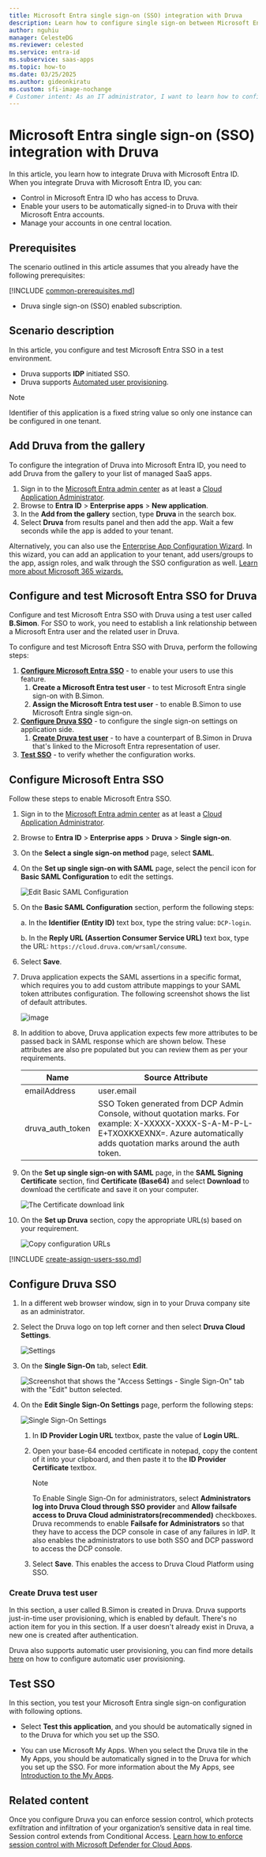 ```yaml
---
title: Microsoft Entra single sign-on (SSO) integration with Druva
description: Learn how to configure single sign-on between Microsoft Entra ID and Druva.
author: nguhiu
manager: CelesteDG
ms.reviewer: celested
ms.service: entra-id
ms.subservice: saas-apps
ms.topic: how-to
ms.date: 03/25/2025
ms.author: gideonkiratu
ms.custom: sfi-image-nochange
# Customer intent: As an IT administrator, I want to learn how to configure single sign-on between Microsoft Entra ID and Druva so that I can control who has access to Druva, enable automatic sign-in with Microsoft Entra accounts, and manage my accounts in one central location.
---
```


# Microsoft Entra single sign-on (SSO) integration with Druva

In this article,  you learn how to integrate Druva with Microsoft Entra ID. When you integrate Druva with Microsoft Entra ID, you can:

* Control in Microsoft Entra ID who has access to Druva.
* Enable your users to be automatically signed-in to Druva with their Microsoft Entra accounts.
* Manage your accounts in one central location.

## Prerequisites
The scenario outlined in this article assumes that you already have the following prerequisites:

[!INCLUDE [common-prerequisites.md](~/identity/saas-apps/includes/common-prerequisites.md)]
* Druva single sign-on (SSO) enabled subscription.

## Scenario description

In this article,  you configure and test Microsoft Entra SSO in a test environment.

* Druva supports **IDP** initiated SSO.
* Druva supports [Automated user provisioning](druva-provisioning-tutorial.md).

> [!NOTE]
> Identifier of this application is a fixed string value so only one instance can be configured in one tenant.

## Add Druva from the gallery

To configure the integration of Druva into Microsoft Entra ID, you need to add Druva from the gallery to your list of managed SaaS apps.

1. Sign in to the [Microsoft Entra admin center](https://entra.microsoft.com) as at least a [Cloud Application Administrator](~/identity/role-based-access-control/permissions-reference.md#cloud-application-administrator).
1. Browse to **Entra ID** > **Enterprise apps** > **New application**.
1. In the **Add from the gallery** section, type **Druva** in the search box.
1. Select **Druva** from results panel and then add the app. Wait a few seconds while the app is added to your tenant.

 Alternatively, you can also use the [Enterprise App Configuration Wizard](https://portal.office.com/AdminPortal/home?Q=Docs#/azureadappintegration). In this wizard, you can add an application to your tenant, add users/groups to the app, assign roles, and walk through the SSO configuration as well. [Learn more about Microsoft 365 wizards.](/microsoft-365/admin/misc/azure-ad-setup-guides)

<a name='configure-and-test-azure-ad-sso-for-druva'></a>

## Configure and test Microsoft Entra SSO for Druva

Configure and test Microsoft Entra SSO with Druva using a test user called **B.Simon**. For SSO to work, you need to establish a link relationship between a Microsoft Entra user and the related user in Druva.

To configure and test Microsoft Entra SSO with Druva, perform the following steps:

1. **[Configure Microsoft Entra SSO](#configure-azure-ad-sso)** - to enable your users to use this feature.
    1. **Create a Microsoft Entra test user** - to test Microsoft Entra single sign-on with B.Simon.
    1. **Assign the Microsoft Entra test user** - to enable B.Simon to use Microsoft Entra single sign-on.
1. **[Configure Druva SSO](#configure-druva-sso)** - to configure the single sign-on settings on application side.
    1. **[Create Druva test user](#create-druva-test-user)** - to have a counterpart of B.Simon in Druva that's linked to the Microsoft Entra representation of user.
1. **[Test SSO](#test-sso)** - to verify whether the configuration works.

<a name='configure-azure-ad-sso'></a>

## Configure Microsoft Entra SSO

Follow these steps to enable Microsoft Entra SSO.

1. Sign in to the [Microsoft Entra admin center](https://entra.microsoft.com) as at least a [Cloud Application Administrator](~/identity/role-based-access-control/permissions-reference.md#cloud-application-administrator).
1. Browse to **Entra ID** > **Enterprise apps** > **Druva** > **Single sign-on**.
1. On the **Select a single sign-on method** page, select **SAML**.
1. On the **Set up single sign-on with SAML** page, select the pencil icon for **Basic SAML Configuration** to edit the settings.

   ![Edit Basic SAML Configuration](common/edit-urls.png)

1. On the **Basic SAML Configuration** section, perform the following steps:

	a. In the **Identifier (Entity ID)** text box, type the string value: `DCP-login`.
	
	b. In the **Reply URL (Assertion Consumer Service URL)** text box, type the URL: `https://cloud.druva.com/wrsaml/consume`.

1. Select **Save**.

1. Druva application expects the SAML assertions in a specific format, which requires you to add custom attribute mappings to your SAML token attributes configuration. The following screenshot shows the list of default attributes.

	![image](common/default-attributes.png)

1. In addition to above, Druva application expects few more attributes to be passed back in SAML response which are shown below. These attributes are also pre populated but you can review them as per your requirements.

	| Name | Source Attribute|
	| ------------------- | -------------------- |
	| emailAddress | user.email |
	| druva_auth_token | SSO Token generated from DCP Admin Console, without quotation marks.  For example: X-XXXXX-XXXX-S-A-M-P-L-E+TXOXKXEXNX=. Azure automatically adds quotation marks around the auth token. |

1. On the **Set up single sign-on with SAML** page, in the **SAML Signing Certificate** section,  find **Certificate (Base64)** and select **Download** to download the certificate and save it on your computer.

	![The Certificate download link](common/certificatebase64.png)

1. On the **Set up Druva** section, copy the appropriate URL(s) based on your requirement.

	![Copy configuration URLs](common/copy-configuration-urls.png)

<a name='create-an-azure-ad-test-user'></a>

[!INCLUDE [create-assign-users-sso.md](~/identity/saas-apps/includes/create-assign-users-sso.md)]

## Configure Druva SSO

1. In a different web browser window, sign in to your Druva company site as an administrator.

1. Select the Druva logo on top left corner and then select **Druva Cloud Settings**.

	![Settings](./media/druva-tutorial/cloud.png "Settings")

1. On the **Single Sign-On** tab, select **Edit**.

	![Screenshot that shows the "Access Settings - Single Sign-On" tab with the "Edit" button selected.](./media/druva-tutorial/edit-tab.png "Single Sign-On Settings")

1. On the **Edit Single Sign-On Settings** page, perform the following steps:

	![Single Sign-On Settings](./media/druva-tutorial/configuration.png "Single Sign-On Settings")

	1. In **ID Provider Login URL** textbox, paste the value of **Login URL**.

	1. Open your base-64 encoded certificate in notepad, copy the content of it into your clipboard, and then paste it to the **ID Provider Certificate** textbox.

	   > [!NOTE]
	   > To Enable Single Sign-On for administrators, select **Administrators log into Druva Cloud through SSO provider** and **Allow failsafe access to Druva Cloud administrators(recommended)** checkboxes. Druva recommends to enable **Failsafe for Administrators** so that they have to access the DCP console in case of any failures in IdP. It also enables the administrators to use both SSO and DCP password to access the DCP console.

	1. Select **Save**. This enables the access to Druva Cloud Platform using SSO.

### Create Druva test user

In this section, a user called B.Simon is created in Druva. Druva supports just-in-time user provisioning, which is enabled by default. There's no action item for you in this section. If a user doesn't already exist in Druva, a new one is created after authentication.

Druva also supports automatic user provisioning, you can find more details [here](./druva-provisioning-tutorial.md) on how to configure automatic user provisioning.

## Test SSO

In this section, you test your Microsoft Entra single sign-on configuration with following options.

* Select **Test this application**, and you should be automatically signed in to the Druva for which you set up the SSO.

* You can use Microsoft My Apps. When you select the Druva tile in the My Apps, you should be automatically signed in to the Druva for which you set up the SSO. For more information about the My Apps, see [Introduction to the My Apps](https://support.microsoft.com/account-billing/sign-in-and-start-apps-from-the-my-apps-portal-2f3b1bae-0e5a-4a86-a33e-876fbd2a4510).

## Related content

Once you configure Druva you can enforce session control, which protects exfiltration and infiltration of your organization’s sensitive data in real time. Session control extends from Conditional Access. [Learn how to enforce session control with Microsoft Defender for Cloud Apps](/cloud-app-security/proxy-deployment-aad).
